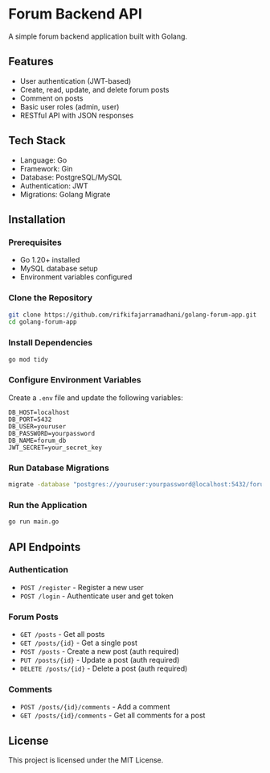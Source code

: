 # Forum Backend API

A simple forum backend application built with Golang.

## Features
- User authentication (JWT-based)
- Create, read, update, and delete forum posts
- Comment on posts
- Basic user roles (admin, user)
- RESTful API with JSON responses

## Tech Stack
- Language: Go
- Framework: Gin
- Database: PostgreSQL/MySQL
- Authentication: JWT
- Migrations: Golang Migrate

## Installation

### Prerequisites
- Go 1.20+ installed
- MySQL database setup
- Environment variables configured

### Clone the Repository
```sh
git clone https://github.com/rifkifajarramadhani/golang-forum-app.git
cd golang-forum-app
```

### Install Dependencies
```sh
go mod tidy
```

### Configure Environment Variables
Create a `.env` file and update the following variables:
```env
DB_HOST=localhost
DB_PORT=5432
DB_USER=youruser
DB_PASSWORD=yourpassword
DB_NAME=forum_db
JWT_SECRET=your_secret_key
```

### Run Database Migrations
```sh
migrate -database "postgres://youruser:yourpassword@localhost:5432/forum_db?sslmode=disable" -path ./migrations up
```

### Run the Application
```sh
go run main.go
```

## API Endpoints

### Authentication
- `POST /register` - Register a new user
- `POST /login` - Authenticate user and get token

### Forum Posts
- `GET /posts` - Get all posts
- `GET /posts/{id}` - Get a single post
- `POST /posts` - Create a new post (auth required)
- `PUT /posts/{id}` - Update a post (auth required)
- `DELETE /posts/{id}` - Delete a post (auth required)

### Comments
- `POST /posts/{id}/comments` - Add a comment
- `GET /posts/{id}/comments` - Get all comments for a post

## License
This project is licensed under the MIT License.

